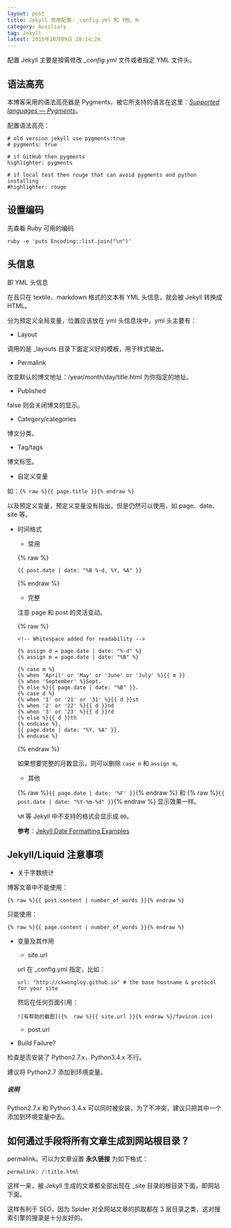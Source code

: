 ```yaml
---
layout: post
title: Jekyll 常用配置：_config.yml 和 YML 头
category: Auxiliary
tag: Jekyll
latest: 2015年10月09日 20:14:24
---
```


配置 Jekyll 主要是按需修改 *_config.yml* 文件或者指定 YML 文件头。

语法高亮
-

本博客采用的语法高亮器是 Pygments，被它所支持的语言在这里：*[Supported languages &mdash; Pygments](http://pygments.org/languages/)*。

配置语法高亮：

```
# old version jekyll use pygments:true
# pygments: true

# if GitHub then pygments
highlighter: pygments

# if local test then rouge that can avoid pygments and python installing
#highlighter: rouge
```

设置编码
-

先查看 Ruby 可用的编码

```
ruby -e 'puts Encoding::list.join("\n")'
```

头信息
-


即 YML 头信息

在且只在 textile、markdown 格式的文本有 YML 头信息，就会被 Jekyll 转换成 HTML。

分为预定义全局变量，位置应该放在 yml 头信息块中，yml 头主要有：

+ Layout

调用的是 _layouts 目录下面定义好的模板，用于样式输出。

+ Permalink

改变默认的博文地址：/year/month/day/title.html 为你指定的地址。

+ Published

false 则会关闭博文的显示。

+ Category/categories

博文分类。

+ Tag/tags

博文标签。

+ 自定义变量

如：`{% raw %}{{ page.title }}{% endraw %}`

以及预定义变量，预定义变量没有指出，但是仍然可以使用，如 page、date、site 等。

+ 时间格式


    - 常用

	{% raw %}
	```	
	{{ post.date | date: "%B %-d, %Y, %A" }}
	```
	{% endraw %}

    - 完整
	
	注意 page 和 post 的灵活变动。
	
	{% raw %}
	```
	<!-- Whitespace added for readability -->

	{% assign d = page.date | date: "%-d" %} 
	{% assign m = page.date | date: "%B" %} 
	
	{% case m %}
	{% when 'April' or 'May' or 'June' or 'July' %}{{ m }}
	{% when 'September' %}Sept.
	{% else %}{{ page.date | date: "%B" }}.
	{% case d %}
	{% when '1' or '21' or '31' %}{{ d }}st
	{% when '2' or '22' %}{{ d }}nd
	{% when '3' or '23' %}{{ d }}rd
	{% else %}{{ d }}th
	{% endcase %}, 
	{{ page.date | date: "%Y, %A" }}.
	{% endcase %}
	```
	{% endraw %}

	如果想要完整的月数显示，则可以删除 `case m` 和  `assign m`。
	
	- 其他
	
	{% raw %}`{{ page.date | date: '%F' }}`{% endraw %} 和 {% raw %}`{{ post.date | date: "%Y-%m-%d" }}`{% endraw %} 显示效果一样。

	`%M` 等 Jekyll 中不支持的格式会显示成 `00`。

	**参考**：[Jekyll Date Formatting Examples](http://alanwsmith.com/jekyll-liquid-date-formatting-examples)

Jekyll/Liquid 注意事项
-

+ 关于字数统计

博客文章中不能使用：

```
{% raw %}{{ post.content | number_of_words }}{% endraw %}
```

只能使用：

```
{% raw %}{{ page.content | number_of_words }}{% endraw %}
```
+ 变量及其作用

    - site.url
    
    url 在 _config.yml 指定，比如：

	```
	url: "http://ckwongloy.github.io" # the base hostname & protocol for your site
	```

	然后在任何页面引用：
    
    ```
    ![有帮助的截图]({%  raw %}{{ site.url }}{% endraw %}/favicon.ico)
    ```

    - post.url

+ Build Failure?

检查是否安装了 Python2.7.x，Python3.4.x 不行。

建议将 Python2.7 添加到环境变量。

##### **说明**

Python2.7.x 和 Python 3.4.x 可以同时被安装，为了不冲突，建议只把其中一个添加到环境变量中去。

如何通过手段将所有文章生成到网站根目录？
-

permalink。可以为文章设置 **永久链接** 为如下格式：

```
permalink: /:title.html
```

这样一来，被 Jekyll 生成的文章都全部出现在 _site 目录的根目录下面，即网站下面。

这样有利于 SEO，因为 Spider 对全网站文章的抓取都在 3 层目录之类，这对搜索引擎的搜录是十分友好的。

